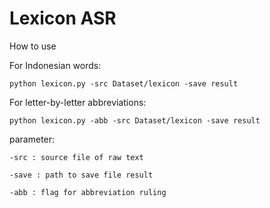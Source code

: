 # Lexicon ASR

How to use

For Indonesian words:

  `python lexicon.py -src Dataset/lexicon -save result`
  
For letter-by-letter abbreviations:

  `python lexicon.py -abb -src Dataset/lexicon -save result`
  
  

parameter:

`-src : source file of raw text`

`-save : path to save file result`

`-abb : flag for abbreviation ruling`

